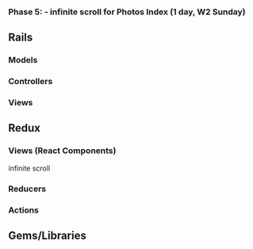 ### Phase 5: - infinite scroll for Photos Index (1 day, W2 Sunday)

## Rails

### Models


### Controllers

### Views

## Redux
### Views (React Components)
  infinite scroll
### Reducers

### Actions

## Gems/Libraries
